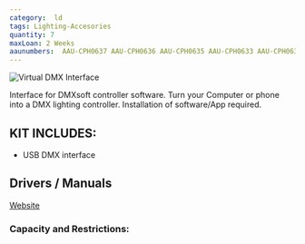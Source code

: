 ```yaml
---
category:  ld
tags: Lighting-Accesories
quantity: 7
maxLoan: 2 Weeks
aaunumbers:  AAU-CPH0637 AAU-CPH0636 AAU-CPH0635 AAU-CPH0633 AAU-CPH0632 AAU-CPH0631 AAU-CPH0630
---
```

![Virtual DMX Interface](https://d1aeri3ty3izns.cloudfront.net/media/40/408320/600/preview.jpg)

Interface for DMXsoft controller software. Turn your Computer or phone into a DMX lighting controller. Installation of software/App required.
## KIT INCLUDES:
-  USB DMX interface

## Drivers / Manuals
[Website](https://www.dmxsoft.com/sushi-ds.htm)



### Capacity and Restrictions:
